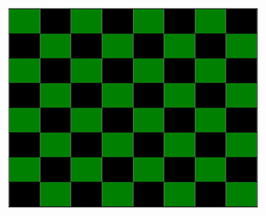 <html>
<head> <meta charset="UTF-8"></head>
<body>
<table border="1">
<tr> 
<td width="50" height="50" bgcolor="green"></td>
<td width="50" height="50" bgcolor="black"></td>
<td width="50" height="50" bgcolor="green"></td>
<td width="50" height="50" bgcolor="black"></td>
<td width="50" height="50" bgcolor="green"></td>
<td width="50" height="50" bgcolor="black"></td>
<td width="50" height="50" bgcolor="green"></td>
<td width="50" height="50" bgcolor="black"></td>
</tr>
<tr> 
<td width="50" height="50" bgcolor="black"></td>
<td width="50" height="50" bgcolor="green"></td>
<td width="50" height="50" bgcolor="black"></td>
<td width="50" height="50" bgcolor="green"></td>
<td width="50" height="50" bgcolor="black"></td>
<td width="50" height="50" bgcolor="green"></td>
<td width="50" height="50" bgcolor="black"></td>
<td width="50" height="50" bgcolor="green"></td>
</tr>
<tr> 
<td width="50" height="50" bgcolor="green"></td>
<td width="50" height="50" bgcolor="black"></td>
<td width="50" height="50" bgcolor="green"></td>
<td width="50" height="50" bgcolor="black"></td>
<td width="50" height="50" bgcolor="green"></td>
<td width="50" height="50" bgcolor="black"></td>
<td width="50" height="50" bgcolor="green"></td>
<td width="50" height="50" bgcolor="black"></td>
</tr>
<tr> 
<td width="50" height="50" bgcolor="black"></td>
<td width="50" height="50" bgcolor="green"></td>
<td width="50" height="50" bgcolor="black"></td>
<td width="50" height="50" bgcolor="green"></td>
<td width="50" height="50" bgcolor="black"></td>
<td width="50" height="50" bgcolor="green"></td>
<td width="50" height="50" bgcolor="black"></td>
<td width="50" height="50" bgcolor="green"></td>
</tr>
<tr> 
<td width="50" height="50" bgcolor="green"></td>
<td width="50" height="50" bgcolor="black"></td>
<td width="50" height="50" bgcolor="green"></td>
<td width="50" height="50" bgcolor="black"></td>
<td width="50" height="50" bgcolor="green"></td>
<td width="50" height="50" bgcolor="black"></td>
<td width="50" height="50" bgcolor="green"></td>
<td width="50" height="50" bgcolor="black"></td>
</tr>
<tr> 
<td width="50" height="50" bgcolor="black"></td>
<td width="50" height="50" bgcolor="green"></td>
<td width="50" height="50" bgcolor="black"></td>
<td width="50" height="50" bgcolor="green"></td>
<td width="50" height="50" bgcolor="black"></td>
<td width="50" height="50" bgcolor="green"></td>
<td width="50" height="50" bgcolor="black"></td>
<td width="50" height="50" bgcolor="green"></td>
</tr>
<tr> 
<td width="50" height="50" bgcolor="green"></td>
<td width="50" height="50" bgcolor="black"></td>
<td width="50" height="50" bgcolor="green"></td>
<td width="50" height="50" bgcolor="black"></td>
<td width="50" height="50" bgcolor="green"></td>
<td width="50" height="50" bgcolor="black"></td>
<td width="50" height="50" bgcolor="green"></td>
<td width="50" height="50" bgcolor="black"></td>
</tr>
<tr> 
<td width="50" height="50" bgcolor="black"></td>
<td width="50" height="50" bgcolor="green"></td>
<td width="50" height="50" bgcolor="black"></td>
<td width="50" height="50" bgcolor="green"></td>
<td width="50" height="50" bgcolor="black"></td>
<td width="50" height="50" bgcolor="green"></td>
<td width="50" height="50" bgcolor="black"></td>
<td width="50" height="50" bgcolor="green"></td>
</tr>
</table>
</body>
</html>
